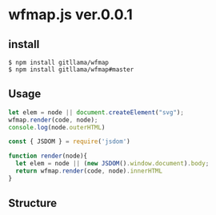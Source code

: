 # wfmap.js ver.0.0.1

## install

```
$ npm install gitllama/wfmap
$ npm install gitllama/wfmap#master
```

## Usage

```javascript
let elem = node || document.createElement("svg");
wfmap.render(code, node);
console.log(node.outerHTML)
```

```javascript
const { JSDOM } = require('jsdom')

function render(node){
  let elem = node || (new JSDOM().window.document).body;
  return wfmap.render(code, node).innerHTML
}
```

## Structure
